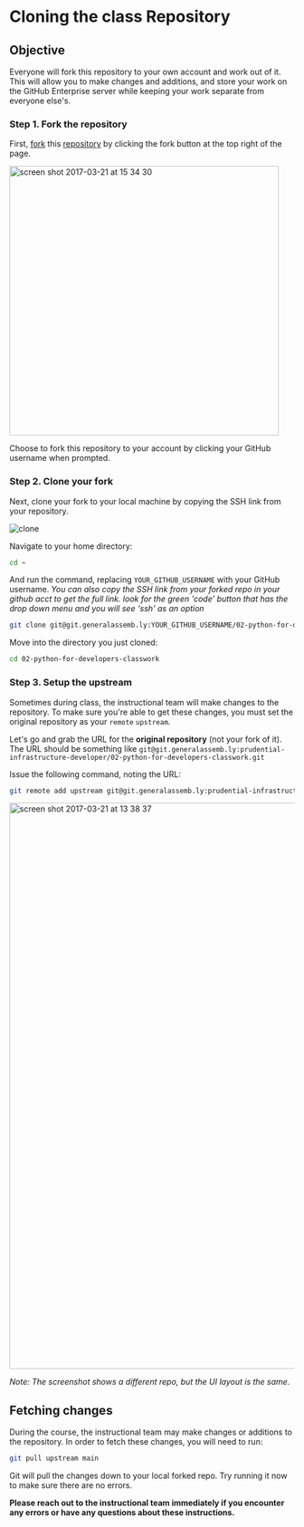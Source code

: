 # Cloning the class Repository

## Objective
Everyone will fork this repository to your own account and work out of it. This will allow you to make changes and additions, and store your work on the GitHub Enterprise server while keeping your work separate from everyone else's.

### Step 1. Fork the repository

First, [fork](https://help.github.com/articles/fork-a-repo) this [repository](https://git.generalassemb.ly/prudential-infrastructure-developer/02-python-for-developers-classwork) by clicking the fork button at the top right of the page.

<img width="476" alt="screen shot 2017-03-21 at 15 34 30" src="https://cloud.githubusercontent.com/assets/40461/24155532/06443092-0e4c-11e7-8999-9196e91f1216.png">

Choose to fork this repository to your account by clicking your GitHub username when prompted.

### Step 2. Clone your fork

Next, clone your fork to your local machine by copying the SSH link from your repository. 

![clone](https://cloud.githubusercontent.com/assets/40461/10177745/b394027e-66f3-11e5-8cc5-20c01c9a7785.png)

Navigate to your home directory:

```sh
cd ~
```

And run the command, replacing `YOUR_GITHUB_USERNAME` with your GitHub username.
*You can also copy the SSH link from your forked repo in your github acct to get the full link.*
*look for the green 'code' button that has the drop down menu and you will see 'ssh' as an option*

```sh
git clone git@git.generalassemb.ly:YOUR_GITHUB_USERNAME/02-python-for-developers-classwork.git
```


Move into the directory you just cloned:
```sh
cd 02-python-for-developers-classwork
```

### Step 3. Setup the upstream

Sometimes during class, the instructional team will make changes to the repository. To make sure you're able to get these changes, you must set the original repository as your `remote` `upstream`.

Let's go and grab the URL for the **original repository** (not your fork of it). The URL should be something like `git@git.generalassemb.ly:prudential-infrastructure-developer/02-python-for-developers-classwork.git`

Issue the following command, noting the URL:

```bash
git remote add upstream git@git.generalassemb.ly:prudential-infrastructure-developer/02-python-for-developers-classwork.git
```

<img width="1000" alt="screen shot 2017-03-21 at 13 38 37" src="https://cloud.githubusercontent.com/assets/40461/24154496/3ffcdfc6-0e49-11e7-9978-3bf852bd7bd8.png">

*Note: The screenshot shows a different repo, but the UI layout is the same.*

## Fetching changes

During the course, the instructional team may make changes or additions to the repository. In order to fetch these changes, you will need to run:

```bash
git pull upstream main
```

Git will pull the changes down to your local forked repo. Try running it now to make sure there are no errors. 

**Please reach out to the instructional team immediately if you encounter any errors or have any questions about these instructions.**

